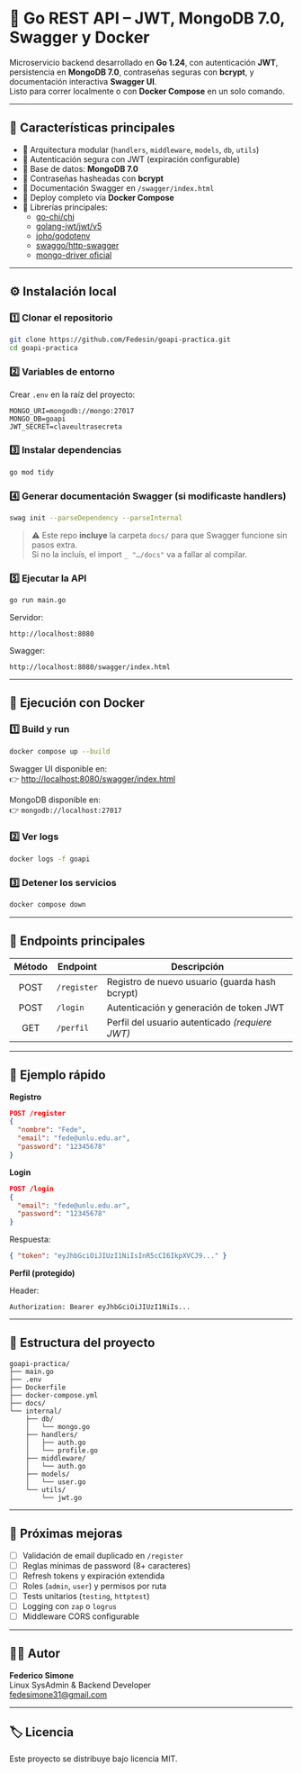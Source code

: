 # 🧠 Go REST API – JWT, MongoDB 7.0, Swagger y Docker

Microservicio backend desarrollado en **Go 1.24**, con autenticación **JWT**, persistencia en **MongoDB 7.0**, contraseñas seguras con **bcrypt**, y documentación interactiva **Swagger UI**.  
Listo para correr localmente o con **Docker Compose** en un solo comando.

---

## 🚀 Características principales

- 🧩 Arquitectura modular (`handlers`, `middleware`, `models`, `db`, `utils`)
- 🔐 Autenticación segura con JWT (expiración configurable)
- 💾 Base de datos: **MongoDB 7.0**
- 🔑 Contraseñas hasheadas con **bcrypt**
- 🧭 Documentación Swagger en `/swagger/index.html`
- 🐳 Deploy completo vía **Docker Compose**
- 🧰 Librerías principales:
  - [go-chi/chi](https://github.com/go-chi/chi)
  - [golang-jwt/jwt/v5](https://github.com/golang-jwt/jwt)
  - [joho/godotenv](https://github.com/joho/godotenv)
  - [swaggo/http-swagger](https://github.com/swaggo/http-swagger)
  - [mongo-driver oficial](https://github.com/mongodb/mongo-go-driver)

---

## ⚙️ Instalación local

### 1️⃣ Clonar el repositorio
```bash
git clone https://github.com/Fedesin/goapi-practica.git
cd goapi-practica
```

### 2️⃣ Variables de entorno
Crear `.env` en la raíz del proyecto:
```env
MONGO_URI=mongodb://mongo:27017
MONGO_DB=goapi
JWT_SECRET=claveultrasecreta
```

### 3️⃣ Instalar dependencias
```bash
go mod tidy
```

### 4️⃣ Generar documentación Swagger (si modificaste handlers)
```bash
swag init --parseDependency --parseInternal
```

> ⚠️ Este repo **incluye** la carpeta `docs/` para que Swagger funcione sin pasos extra.  
> Si no la incluís, el import `_ "…/docs"` va a fallar al compilar.

### 5️⃣ Ejecutar la API
```bash
go run main.go
```

Servidor:
```
http://localhost:8080
```

Swagger:
```
http://localhost:8080/swagger/index.html
```

---

## 🐳 Ejecución con Docker

### 1️⃣ Build y run
```bash
docker compose up --build
```

Swagger UI disponible en:  
👉 [http://localhost:8080/swagger/index.html](http://localhost:8080/swagger/index.html)

MongoDB disponible en:  
👉 `mongodb://localhost:27017`

### 2️⃣ Ver logs
```bash
docker logs -f goapi
```

### 3️⃣ Detener los servicios
```bash
docker compose down
```

---

## 📡 Endpoints principales

| Método | Endpoint    | Descripción                                   |
|:-----:|-------------|-----------------------------------------------|
| POST  | `/register` | Registro de nuevo usuario (guarda hash bcrypt)|
| POST  | `/login`    | Autenticación y generación de token JWT       |
| GET   | `/perfil`   | Perfil del usuario autenticado *(requiere JWT)* |

---

## 🧠 Ejemplo rápido

**Registro**
```json
POST /register
{
  "nombre": "Fede",
  "email": "fede@unlu.edu.ar",
  "password": "12345678"
}
```

**Login**
```json
POST /login
{
  "email": "fede@unlu.edu.ar",
  "password": "12345678"
}
```

Respuesta:
```json
{ "token": "eyJhbGciOiJIUzI1NiIsInR5cCI6IkpXVCJ9..." }
```

**Perfil (protegido)**

Header:
```
Authorization: Bearer eyJhbGciOiJIUzI1NiIs...
```

---

## 🧰 Estructura del proyecto

```
goapi-practica/
├── main.go
├── .env
├── Dockerfile
├── docker-compose.yml
├── docs/                  
└── internal/
    ├── db/
    │   └── mongo.go
    ├── handlers/
    │   ├── auth.go
    │   └── profile.go
    ├── middleware/
    │   └── auth.go
    ├── models/
    │   └── user.go
    └── utils/
        └── jwt.go
```

---

## 🧩 Próximas mejoras

- [ ] Validación de email duplicado en `/register`
- [ ] Reglas mínimas de password (8+ caracteres)
- [ ] Refresh tokens y expiración extendida
- [ ] Roles (`admin`, `user`) y permisos por ruta
- [ ] Tests unitarios (`testing`, `httptest`)
- [ ] Logging con `zap` o `logrus`
- [ ] Middleware CORS configurable

---

## 🧑‍💻 Autor

**Federico Simone**  
Linux SysAdmin & Backend Developer  
[fedesimone31@gmail.com](mailto:fedesimone31@gmail.com)

---

## 🏷️ Licencia

Este proyecto se distribuye bajo licencia MIT.
